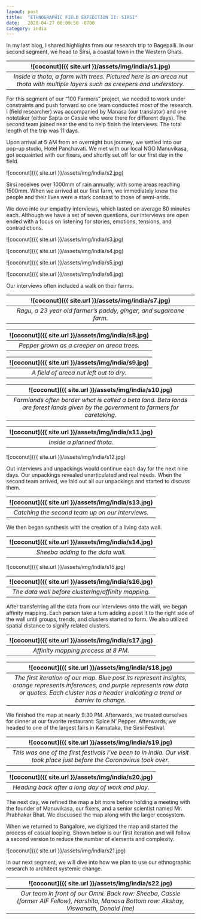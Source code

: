 ```yaml
---
layout: post
title:  "ETHNOGRAPHIC FIELD EXPEDITION II: SIRSI"
date:   2020-04-27 00:09:50 -0700
category: india
---
```

In my last blog, I shared highlights from our research trip to Bagepalli. In our second segment, we head to Sirsi, a coastal town in the Western Ghats.

| ![coconut]({{ site.url }}/assets/img/india/s1.jpg) |
|:--:|
| *Inside a thota, a farm with trees. Pictured here is an areca nut thota with multiple layers such as creepers and understory.* |

For this segment of our “100 Farmers” project, we needed to work under constraints and push forward so one team conducted most of the research. I (field researcher) was accompanied by Manasa (our translator) and one notetaker (either Sapta or Cassie who were there for different days). The second team joined near the end to help finish the interviews. The total length of the trip was 11 days.

Upon arrival at 5 AM from an overnight bus journey, we settled into our pop-up studio, Hotel Panchavati. We met with our local NGO Manuvikasa, got acquainted with our fixers, and shortly set off for our first day in the field.

![coconut]({{ site.url }}/assets/img/india/s2.jpg)

Sirsi receives over 1000mm of rain annually, with some areas reaching 1500mm. When we arrived at our first farm, we immediately knew the people and their lives were a stark contrast to those of semi-arids.

We dove into our empathy interviews, which lasted on average 80 minutes each. Although we have a set of seven questions, our interviews are open ended with a focus on listening for stories, emotions, tensions, and contradictions.

![coconut]({{ site.url }}/assets/img/india/s3.jpg)

![coconut]({{ site.url }}/assets/img/india/s4.jpg)

![coconut]({{ site.url }}/assets/img/india/s5.jpg)

![coconut]({{ site.url }}/assets/img/india/s6.jpg)

Our interviews often included a walk on their farms.

| ![coconut]({{ site.url }}/assets/img/india/s7.jpg) |
|:--:|
| *Ragu, a 23 year old farmer’s paddy, ginger, and sugarcane farm.* |

| ![coconut]({{ site.url }}/assets/img/india/s8.jpg) |
|:--:|
| *Pepper grown as a creeper on areca trees.* |

| ![coconut]({{ site.url }}/assets/img/india/s9.jpg) |
|:--:|
| *A field of areca nut left out to dry.* |

| ![coconut]({{ site.url }}/assets/img/india/s10.jpg) |
|:--:|
| *Farmlands often border what is called a beta land. Beta lands are forest lands given by the government to farmers for caretaking.* |

| ![coconut]({{ site.url }}/assets/img/india/s11.jpg) |
|:--:|
| *Inside a planned thota.* |

![coconut]({{ site.url }}/assets/img/india/s12.jpg)

Out interviews and unpackings would continue each day for the next nine days. Our unpackings revealed unarticulated and real needs. When the second team arrived, we laid out all our unpackings and started to discuss them.

| ![coconut]({{ site.url }}/assets/img/india/s13.jpg) |
|:--:|
| *Catching the second team up on our interviews.* |

We then began synthesis with the creation of a living data wall.

| ![coconut]({{ site.url }}/assets/img/india/s14.jpg) |
|:--:|
| *Sheeba adding to the data wall.* |

![coconut]({{ site.url }}/assets/img/india/s15.jpg)

| ![coconut]({{ site.url }}/assets/img/india/s16.jpg) |
|:--:|
| *The data wall before clustering/affinity mapping.* |

After transferring all the data from our interviews onto the wall, we began affinity mapping. Each person take a turn adding a post it to the right side of the wall until groups, trends, and clusters started to form. We also utilized spatial distance to signify related clusters.

| ![coconut]({{ site.url }}/assets/img/india/s17.jpg) |
|:--:|
| *Affinity mapping process at 8 PM.* |

| ![coconut]({{ site.url }}/assets/img/india/s18.jpg) |
|:--:|
| *The first iteration of our map. Blue post its represent insights, orange represents inferences, and purple represents raw data or quotes. Each cluster has a header indicating a trend or barrier to change.* |

We finished the map at nearly 9:30 PM. Afterwards, we treated ourselves for dinner at our favorite restaurant: Spice N’ Pepper. Afterwards, we headed to one of the largest fairs in Karnataka, the Sirsi Festival.

| ![coconut]({{ site.url }}/assets/img/india/s19.jpg) |
|:--:|
| *This was one of the first festivals I’ve been to in India. Our visit took place just before the Coronavirus took over.* |

| ![coconut]({{ site.url }}/assets/img/india/s20.jpg) |
|:--:|
| *Heading back after a long day of work and play.* |

The next day, we refined the map a bit more before holding a meeting with the founder of Manuvikasa, our fixers, and a senior scientist named Mr. Prabhakar Bhat. We discussed the map along with the larger ecosystem.

When we returned to Bangalore, we digitized the map and started the process of casual looping. Shown below is our first iteration and will follow a second version to reduce the number of elements and complexity.

![coconut]({{ site.url }}/assets/img/india/s21.jpg)

In our next segment, we will dive into how we plan to use our ethnographic research to architect systemic change.

| ![coconut]({{ site.url }}/assets/img/india/s22.jpg) |
|:--:|
| *Our team in front of our Omni. Back row: Sheeba, Cassie (former AIF Fellow), Harshita, Manasa Bottom row: Akshay, Viswanath, Donald (me)* |
